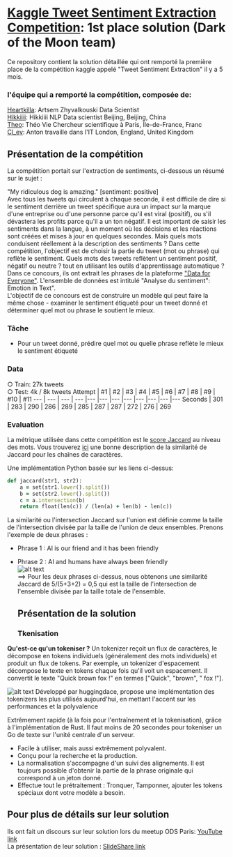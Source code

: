 # [Kaggle Tweet Sentiment Extraction Competition](https://www.kaggle.com/c/tweet-sentiment-extraction/leaderboard): 1st place solution (Dark of the Moon team) 

Ce repository contient la solution détaillée qui ont remporté la première place de la compétition kaggle appelé "Tweet Sentiment Extraction" il y a 5 mois.
  ### l'équipe qui a remporté la compétition, composée de:
   [Heartkilla](https://www.kaggle.com/aruchomu): Artsem Zhyvalkouski Data Scientist</br>
   [Hikkiiii](https://www.kaggle.com/wochidadonggua): Hikkiiii NLP Data scientist Beijing, Beijing, China</br>
   [Theo](https://www.kaggle.com/theoviel): Théo Vie Chercheur scientifique à Paris, Île-de-France, Franc</br>
   [Cl_ev](https://www.kaggle.com/cl2ev1): Anton travaille dans l'IT London, England, United Kingdom</br>

  ## Présentation de la compétition 
  La compétition portait sur l'extraction de sentiments, ci-dessous un résumé sur le sujet :

"My ridiculous dog is amazing." [sentiment: positive]</br>
Avec tous les tweets qui circulent à chaque seconde, il est difficile de dire si le sentiment derrière un tweet spécifique aura un impact sur la marque d'une entreprise ou d'une personne parce qu'il est viral (positif), ou s'il dévastera les profits parce qu'il a un ton négatif. Il est important de saisir les sentiments dans la langue, à un moment où les décisions et les réactions sont créées et mises à jour en quelques secondes. Mais quels mots conduisent réellement à la description des sentiments ? Dans cette compétition, l'objectif est de choisir la partie du tweet (mot ou phrase) qui reflète le sentiment.
Quels mots des tweets reflètent un sentiment positif, négatif ou neutre ? tout en utilisant les outils d'apprentissage automatique ?</br>
Dans ce concours, ils ont extrait les phrases de la plateforme ["Data for Everyone"](https://appen.com/resources/datasets/). L'ensemble de données est intitulé "Analyse du sentiment": Emotion in Text".</br>
L'objectif de ce concours est de construire un modèle qui peut faire la même chose - examiner le sentiment étiqueté pour un tweet donné et déterminer quel mot ou phrase le soutient le mieux.</br>
   ### Tâche
   - Pour un tweet donné, prédire quel mot ou quelle phrase reflète le mieux le sentiment étiqueté
   ### Data
○ Train: 27k tweets</br>
○ Test: 4k / 8k tweets 
Attempt | #1 | #2 | #3 | #4 | #5 | #6 | #7 | #8 | #9 | #10 | #11
--- | --- | --- | --- |--- |--- |--- |--- |--- |--- |--- |---
Seconds | 301 | 283 | 290 | 286 | 289 | 285 | 287 | 287 | 272 | 276 | 269

   ### Evaluation
La métrique utilisée dans cette compétition est le [score Jaccard](https://en.wikipedia.org/wiki/Jaccard_index) au niveau des mots. Vous trouverez [ici](https://towardsdatascience.com/overview-of-text-similarity-metrics-3397c4601f50) une bonne description de la similarité de Jaccard pour les chaînes de caractères.

Une implémentation Python basée sur les liens ci-dessus:
```ruby
def jaccard(str1, str2): 
    a = set(str1.lower().split()) 
    b = set(str2.lower().split())
    c = a.intersection(b)
    return float(len(c)) / (len(a) + len(b) - len(c))
```
La similarité ou l'intersection Jaccard sur l'union est définie comme la taille de l'intersection divisée par la taille de l'union de deux ensembles. Prenons l'exemple de deux phrases :</br>
- Phrase 1 : AI is our friend and it has been friendly</br>
- Phrase 2 : AI and humans have always been friendly</br>
![alt text](https://miro.medium.com/max/463/1*u2ZZPh5er5YbmOg7k-s0-A.png)</br>
==> Pour les deux phrases ci-dessus, nous obtenons une similarité Jaccard de 5/(5+3+2) = 0,5 qui est la taille de l'intersection de l'ensemble divisée par la taille totale de l'ensemble.


  ## Présentation de la solution 

   ### Tkenisation 
**Qu'est-ce qu'un tokeniser ?**
Un tokenizer reçoit un flux de caractères, le décompose en tokens individuels (généralement des mots individuels) et produit un flux de tokens. Par exemple, un tokenizer d'espacement décompose le texte en tokens chaque fois qu'il voit un espacement. Il convertit le texte "Quick brown fox !" en termes ["Quick",  "brown", " fox !"].

![alt text](https://camo.githubusercontent.com/541a5e3521cf5b4c84c7ced36628841d8e66d58b7f2e51cded099a18c006d4e9/68747470733a2f2f68756767696e67666163652e636f2f6c616e64696e672f6173736574732f746f6b656e697a6572732f746f6b656e697a6572732d6c6f676f2e706e67)
Développé par huggingdace, propose une implémentation des tokenizers les plus utilisés aujourd'hui, en mettant l'accent sur les performances et la polyvalence

Extrêmement rapide (à la fois pour l'entraînement et la tokenisation), grâce à l'implémentation de Rust. Il faut moins de 20 secondes pour tokeniser un Go de texte sur l'unité centrale d'un serveur.
  - Facile à utiliser, mais aussi extrêmement polyvalent.
  - Conçu pour la recherche et la production.
  - La normalisation s'accompagne d'un suivi des alignements. Il est toujours possible d'obtenir la partie de la phrase originale qui correspond à un jeton donné.
  - Effectue tout le prétraitement : Tronquer, Tamponner, ajouter les tokens spéciaux dont votre modèle a besoin.
  
  
  
  
  
  ## Pour plus de détails sur leur solution
Ils ont fait un discours sur leur solution lors du meetup ODS Paris: [YouTube link](https://www.youtube.com/watch?v=S7soN-y5WMg)<br />
La présentation de leur solution : [SlideShare link](https://www.slideshare.net/ArtsemZhyvalkouski/kaggle-tweet-sentiment-extraction-1st-place-solution)
